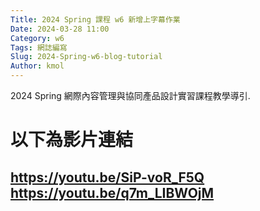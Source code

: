 ```yaml
---
Title: 2024 Spring 課程 w6 新增上字幕作業
Date: 2024-03-28 11:00
Category: w6
Tags: 網誌編寫
Slug: 2024-Spring-w6-blog-tutorial
Author: kmol
---
```


2024 Spring 網際內容管理與協同產品設計實習課程教學導引.

<!-- PELICAN_END_SUMMARY -->

# 以下為影片連結
 ## https://youtu.be/SiP-voR_F5Q https://youtu.be/q7m_LIBWOjM
